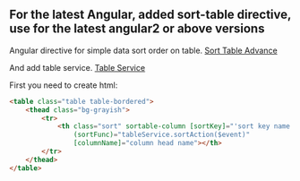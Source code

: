 <h2>
	For the latest Angular, added sort-table directive, use for the latest angular2 or above versions
</h2>

Angular directive for simple data sort order on table. 
<a href="https://github.com/lmnguyenbt/sort-table-advance">Sort Table Advance</a>

And add table service.
<a href="https://github.com/lmnguyenbt/table-service-for-ngb-paging">Table Service</a>

First you need to create html:
```html
<table class="table table-bordered">
    <thead class="bg-grayish">
        <tr>
            <th class="sort" sortable-column [sortKey]="'sort key name'" [sortParams]="tableService.sortParams"
                (sortFunc)="tableService.sortAction($event)"
                [columnName]="column head name"></th>
        </tr>
    </thead>
</table>
